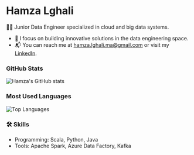 # Hamza Lghali
👨‍💻 Junior Data Engineer specialized in cloud and big data systems.

- 🌟 I focus on building innovative solutions in the data engineering space.
- 📬 You can reach me at [hamza.lghali.ma@gmail.com](mailto:hamza.lghali.ma@gmail.com) or visit my [LinkedIn](https://linkedin.com/in/hamza-lghali).


### GitHub Stats
![Hamza's GitHub stats](https://github-readme-stats.vercel.app/api?username=HamzaLghali&show_icons=true&theme=dark)

### Most Used Languages
![Top Languages](https://github-readme-stats.vercel.app/api/top-langs/?username=HamzaLghali&layout=compact&theme=dark)


### 🛠 Skills
- Programming: Scala, Python, Java
- Tools: Apache Spark, Azure Data Factory, Kafka
